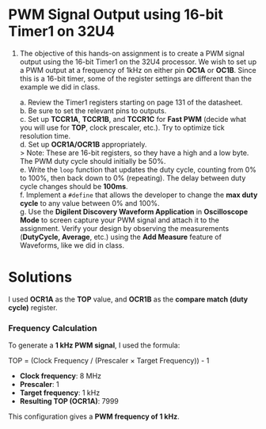 # PWM Signal Output using 16-bit Timer1 on 32U4

1. The objective of this hands-on assignment is to create a PWM signal output using the 16-bit Timer1 on the 32U4 processor. We wish to set up a PWM output at a frequency of 1kHz on either pin **OC1A** or **OC1B**. Since this is a 16-bit timer, some of the register settings are different than the example we did in class.

    a. Review the Timer1 registers starting on page 131 of the datasheet.  
    b. Be sure to set the relevant pins to outputs.  
    c. Set up **TCCR1A**, **TCCR1B**, and **TCCR1C** for **Fast PWM** (decide what you will use for **TOP**, clock prescaler, etc.). Try to optimize tick resolution time.  
    d. Set up **OCR1A/OCR1B** appropriately.  
       > Note: These are 16-bit registers, so they have a high and a low byte. The PWM duty cycle should initially be 50%.  
    e. Write the `loop` function that updates the duty cycle, counting from 0% to 100%, then back down to 0% (repeating). The delay between duty cycle changes should be **100ms**.  
    f. Implement a `#define` that allows the developer to change the **max duty cycle** to any value between 0% and 100%.  
    g. Use the **Digilent Discovery Waveform Application** in **Oscilloscope Mode** to screen capture your PWM signal and attach it to the assignment. Verify your design by observing the measurements (**DutyCycle, Average**, etc.) using the **Add Measure** feature of Waveforms, like we did in class.

# Solutions

I used **OCR1A** as the **TOP** value, and **OCR1B** as the **compare match (duty cycle)** register.

### Frequency Calculation

To generate a **1 kHz PWM signal**, I used the formula:

TOP = (Clock Frequency / (Prescaler × Target Frequency)) - 1

- **Clock frequency**: 8 MHz  
- **Prescaler**: 1  
- **Target frequency**: 1 kHz  
- **Resulting TOP (OCR1A)**: 7999

This configuration gives a **PWM frequency of 1 kHz**.

